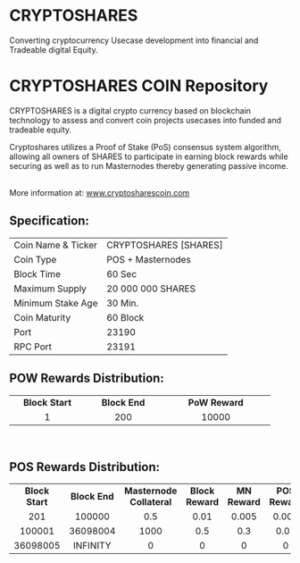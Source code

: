 # CRYPTOSHARES
Converting cryptocurrency Usecase development into financial and Tradeable digital Equity.


<h1>CRYPTOSHARES COIN Repository</h1>
<p> CRYPTOSHARES is a digital crypto currency based on blockchain technology to assess and convert coin projects usecases into funded and tradeable equity.<p>
<p> Cryptoshares utilizes a Proof of Stake (PoS) consensus system algorithm, allowing all owners of SHARES to participate in earning block rewards while securing as well as to run Masternodes thereby generating passive income.<p>

<br> More information at: www.cryptosharescoin.com <br>
  
  
<h2><strong>Specification:</strong></h2>
<table>
<tbody>
<tr>
<td>Coin Name & Ticker</td>
<td>CRYPTOSHARES [SHARES]</td>
</tr>
<tr>
<td>Coin Type</td>
<td>POS + Masternodes</td>
</tr>
<tr>
<td>Block Time</td>
<td>60 Sec</td>
</tr>
<tr>
<td>Maximum Supply</td>
<td>20 000 000 SHARES</td>
</tr>
<tr>
<td>Minimum Stake Age</td>
<td>30 Min.</td>
</tr>
<tr>
<td>Coin Maturity</td>
<td>60 Block</td>
</tr>
<tr>
<td>Port</td>
<td>23190</td>
</tr>
<tr>
<td>RPC Port</td>
<td>23191</td>
</tr>
</tbody>
</table>
<h2><strong>POW Rewards Distribution:</strong></h2>
<table border="0" width="600" cellspacing="2" cellpadding="2">
<tr>
<td class="xl65" style="width: 120px; text-align: center;"><strong>Block Start</strong></td>
<td class="xl65" style="width: 120px; text-align: center;"><strong>Block End</strong></td>
<td class="xl65" style="width: 180px; text-align: center;"><strong>PoW Reward</strong></td>
</tr>
<tr>
<td class="xl65" style="width: 120px; text-align: center;">1</td>
<td class="xl65" style="width: 120px; text-align: center;">200</td>
<td class="xl65" style="width: 180px; text-align: center;">10000</td>
</tr>
</table>
<br>
<h2><strong>POS Rewards Distribution:</strong></h2>
<table border="0" width="600" cellspacing="2" cellpadding="2"><colgroup><col width="26" /><col width="106" /><col width="98" /><col width="126" /><col width="130" /><col width="118" /></colgroup>
<tbody>
<tr>
<td class="xl65" style="width: 120px; text-align: center;"><strong>Block Start</strong></td>
<td class="xl65" style="width: 120px; text-align: center;"><strong>Block End</strong></td>
<td class="xl65" style="width: 180px; text-align: center;"><strong>Masternode Collateral</strong></td>
<td class="xl65" style="width: 120px; text-align: center;"><strong>Block Reward</strong></td>
<td class="xl65" style="width: 120px; text-align: center;"><strong>MN Reward</strong></td>
<td class="xl66" style="width: 120px; text-align: center;"><strong>POS Reward</strong></td>
<td class="xl66" style="width: 120px; text-align: center;"><strong>DEV Reward</strong></td>
</tr>
<tr>
<td class="xl65" style="width: 120px; text-align: center;">201</td>
<td class="xl65" style="width: 120px; text-align: center;">100000</td>
<td class="xl65" style="width: 180px; text-align: center;">0.5</td>
<td class="xl65" style="width: 120px; text-align: center;">0.01</td>
<td class="xl65" style="width: 120px; text-align: center;">0.005</td>
<td class="xl66" style="width: 120px; text-align: center;">0.002</td>
<td class="xl66" style="width: 120px; text-align: center;">0.003</td>
</tr>
<tr>
<td class="xl65" style="width: 120px; text-align: center;">100001</td>
<td class="xl65" style="width: 120px; text-align: center;">36098004</td>
<td class="xl65" style="width: 180px; text-align: center;">1000</td>
<td class="xl65" style="width: 120px; text-align: center;">0.5</td>
<td class="xl65" style="width: 120px; text-align: center;">0.3</td>
<td class="xl66" style="width: 120px; text-align: center;">0.05</td>
<td class="xl66" style="width: 120px; text-align: center;">0.15</td>
</tr>
<tr>
<td class="xl65" style="width: 120px; text-align: center;">36098005</td>
<td class="xl65" style="width: 120px; text-align: center;">INFINITY</td>
<td class="xl65" style="width: 180px; text-align: center;">0</td>
<td class="xl65" style="width: 120px; text-align: center;">0</td>
<td class="xl65" style="width: 120px; text-align: center;">0</td>
<td class="xl66" style="width: 120px; text-align: center;">0</td>
<td class="xl66" style="width: 120px; text-align: center;">0</td>
</tr>
</tbody>
</table>